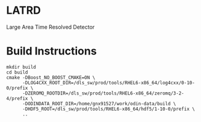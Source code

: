# LATRD
Large Area Time Resolved Detector

Build Instructions
==================

	mkdir build
	cd build
	cmake -DBoost_NO_BOOST_CMAKE=ON \
	      -DLOG4CXX_ROOT_DIR=/dls_sw/prod/tools/RHEL6-x86_64/log4cxx/0-10-0/prefix \
	      -DZEROMQ_ROOTDIR=/dls_sw/prod/tools/RHEL6-x86_64/zeromq/3-2-4/prefix \
	      -DODINDATA_ROOT_DIR=/home/gnx91527/work/odin-data/build \
	      -DHDF5_ROOT=/dls_sw/prod/tools/RHEL6-x86_64/hdf5/1-10-0/prefix \
	      ..